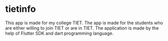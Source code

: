 # tietinfo
This app is made for my college TIET.
The app is made for the students who are either willing to join TIET or are in TIET.
The application is made by the help of Flutter SDK and dart programming language.
